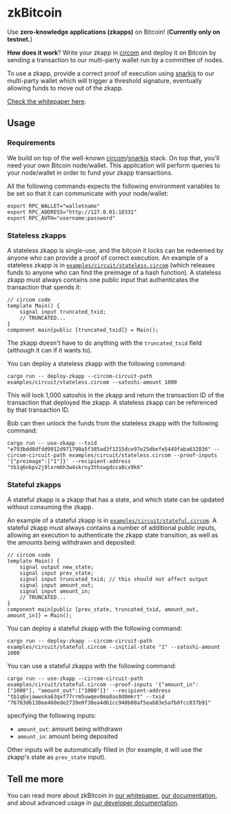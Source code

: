 # zkBitcoin

Use **zero-knowledge applications (zkapps)** on Bitcoin! (**Currently only on testnet.**)

**How does it work**? Write your zkapp in [circom](https://github.com/iden3/circom) and deploy it on Bitcoin by sending a transaction to our multi-party wallet run by a committee of nodes.

To use a zkapp, provide a correct proof of execution using [snarkjs](https://github.com/iden3/snarkjs) to our multi-party wallet which will trigger a threshold signature, eventually allowing funds to move out of the zkapp.

[Check the whitepaper here](./whitepaper.pdf).

## Usage

### Requirements

We build on top of the well-known [circom](https://github.com/iden3/circom)/[snarkjs](https://github.com/iden3/snarkjs) stack. On top that, you'll need your own Bitcoin node/wallet. This application will perform queries to your node/wallet in order to fund your zkapp transactions.

All the following commands expects the following environment variables to be set so that it can communicate with your node/wallet:

```shell
export RPC_WALLET="walletname"
export RPC_ADDRESS="http://127.0.01:18331"
export RPC_AUTH="username:password"
```

### Stateless zkapps

A stateless zkapp is single-use, and the bitcoin it locks can be redeemed by anyone who can provide a proof of correct execution. An example of a stateless zkapp is in [`examples/circuit/stateless.circom`](examples/circuit/stateless.circom) (which releases funds to anyone who can find the preimage of a hash function). 
A stateless zkapp must always contains one public input that authenticates the transaction that spends it:

```circom
// circom code
template Main() {
    signal input truncated_txid;
    // TRUNCATED...
}
component main{public [truncated_txid]} = Main();
```

The zkapp doesn't have to do anything with the `truncated_txid` field (although it can if it wants to).

You can deploy a stateless zkapp with the following command:

```shell
cargo run -- deploy-zkapp --circom-circuit-path examples/circuit/stateless.circom --satoshi-amount 1000
```

This will lock 1,000 satoshis in the zkapp and return the transaction ID of the transaction that deployed the zkapp. A stateless zkapp can be referenced by that transaction ID.

Bob can then unlock the funds from the stateless zkapp  with the following command:

```shell
cargo run -- use-zkapp --txid "e793bdd8dfdd9912d971790a5f385ad3f1215dce97e25dbefe5449faba632836" --circom-circuit-path examples/circuit/stateless.circom --proof-inputs '{"preimage":["1"]}' --recipient-address "tb1q6nkpv2j9lxrm6h3w4skrny3thswgdcca8cx9k6"
```

### Stateful zkapps

A stateful zkapp is a zkapp that has a state, and which state can be updated without consuming the zkapp.

An example of a stateful zkapp is in [`examples/circuit/stateful.circom`](examples/circuit/stateful.circom). A stateful zkapp must always contains a number of additional public inputs, allowing an execution to authenticate the zkapp state transition, as well as the amounts being withdrawn and deposited:

```circom
// circom code
template Main() {
    signal output new_state;
    signal input prev_state;
    signal input truncated_txid; // this should not affect output
    signal input amount_out;
    signal input amount_in;
    // TRUNCATED...
}
component main{public [prev_state, truncated_txid, amount_out, amount_in]} = Main();
```

You can deploy a stateful zkapp with the following command:

```shell
cargo run -- deploy-zkapp --circom-circuit-path examples/circuit/stateful.circom --initial-state "1" --satoshi-amount 1000     
```

You can use a stateful zkapps with the following command:

```shell
cargo run -- use-zkapp --circom-circuit-path examples/circuit/stateful.circom --proof-inputs '{"amount_in":["1000"], "amount_out":["1000"]}' --recipient-address "tb1q6vjawwska63qxf77rrm5uwqev0ma8as8d0mkrt" --txid "76763d6130ee460ede2739e0f38ea4d61cc940b00af5eab83e5afb0fcc837b91"
```

specifying the following inputs:

* `amount_out`: amount being withdrawn
* `amount_in`: amount being deposited

Other inputs will be automatically filled in (for example, it will use the zkapp's state as `prev_state` input).

## Tell me more

You can read more about zkBitcoin in [our whitepaper](./whitepaper.pdf), [our documentation](docs/), and about advanced usage in [our developer documentation](DEVELOPER.md).
